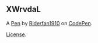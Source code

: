 XWrvdaL
-------


A [Pen](https://codepen.io/riderfan1910/pen/XWrvdaL) by [Riderfan1910](https://codepen.io/riderfan1910) on [CodePen](https://codepen.io).

[License](https://codepen.io/riderfan1910/pen/XWrvdaL/license).